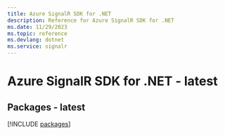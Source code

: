 ```yaml
---
title: Azure SignalR SDK for .NET
description: Reference for Azure SignalR SDK for .NET
ms.date: 11/29/2023
ms.topic: reference
ms.devlang: dotnet
ms.service: signalr
---
```

# Azure SignalR SDK for .NET - latest
## Packages - latest
[!INCLUDE [packages](signalr-index.md)]